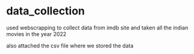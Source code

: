 # data_collection

used webscrapping to collect data from imdb site and taken all the indian movies in the year 2022

also attached the csv file where we stored the data
